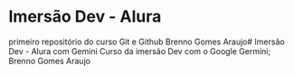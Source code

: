 # Imersão Dev - Alura
 primeiro repositório do curso Git e Github
Brenno Gomes Araujo# Imersão Dev - Alura com Gemini
 Curso da imersão Dev com o Google Germini;
Brenno Gomes Araujo

